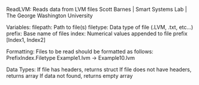 ReadLVM: Reads data from LVM files
Scott Barnes | Smart Systems Lab | The George Washington University

Variables:
filepath: Path to file(s)
filetype: Data type of file (.LVM, .txt, etc...)
prefix: Base name of files
index: Numerical values appended to file prefix [Index1, Index2]

Formatting:
Files to be read should be formatted as follows:
PrefixIndex.Filetype
Example1.lvm -> Example10.lvm

Data Types:
If file has headers, returns struct
If file does not have headers, returns array
If data not found, returns empty array
